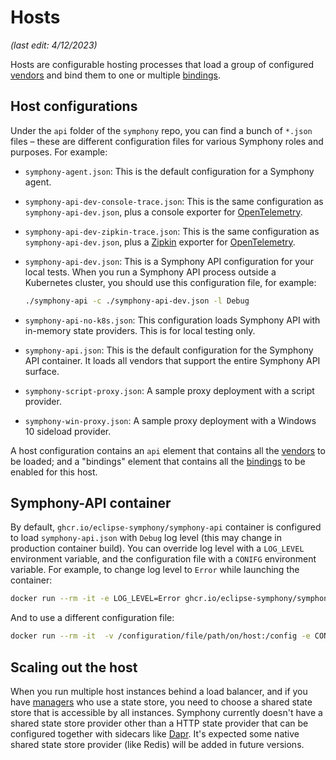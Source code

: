 # Hosts

_(last edit: 4/12/2023)_

Hosts are configurable hosting processes that load a group of configured [vendors](../vendors/overview.md) and bind them to one or multiple [bindings](../bindings/_overview.md).

## Host configurations

Under the `api` folder of the `symphony` repo, you can find a bunch of `*.json` files – these are different configuration files for various Symphony roles and purposes. For example:

* `symphony-agent.json`: This is the default configuration for a Symphony agent.
* `symphony-api-dev-console-trace.json`: This is the same configuration as `symphony-api-dev.json`, plus a console exporter for [OpenTelemetry](https://opentelemetry.io/).
* `symphony-api-dev-zipkin-trace.json`: This is the same configuration as `symphony-api-dev.json`, plus a [Zipkin](https://zipkin.io/) exporter for [OpenTelemetry](https://opentelemetry.io/).
* `symphony-api-dev.json`: This is a Symphony API configuration for your local tests. When you run a Symphony API process outside a Kubernetes cluster, you should use this configuration file, for example:

  ```bash
  ./symphony-api -c ./symphony-api-dev.json -l Debug
  ```

* `symphony-api-no-k8s.json`: This configuration loads Symphony API with in-memory state providers. This is for local testing only.
* `symphony-api.json`: This is the default configuration for the Symphony API container. It loads all vendors that support the entire Symphony API surface.
* `symphony-script-proxy.json`: A sample proxy deployment with a script provider.
* `symphony-win-proxy.json`: A sample proxy deployment with a Windows 10 sideload provider.

A host configuration contains an `api` element that contains all the [vendors](../vendors/overview.md) to be loaded; and a "bindings" element that contains all the [bindings](../bindings/_overview.md) to be enabled for this host.

## Symphony-API container

By default, `ghcr.io/eclipse-symphony/symphony-api` container is configured to load `symphony-api.json` with `Debug` log level (this may change in production container build). You can override log level with a `LOG_LEVEL` environment variable, and the configuration file with a `CONIFG` environment variable. For example, to change log level to `Error` while launching the container:

```bash
docker run --rm -it -e LOG_LEVEL=Error ghcr.io/eclipse-symphony/symphony-api:latest
```

And to use a different configuration file:

```bash
docker run --rm -it  -v /configuration/file/path/on/host:/config -e CONFIG=/config/symphony-api-dev.json ghcr.io/eclipse-symphony/symphony-api:latest
```

## Scaling out the host

When you run multiple host instances behind a load balancer, and if you have [managers](../managers/overview.md) who use a state store, you need to choose a shared state store that is accessible by all instances. Symphony currently doesn't have a shared state store provider other than a HTTP state provider that can be configured together with sidecars like [Dapr](https://dapr.io/). It's expected some native shared state store provider (like Redis) will be added in future versions.
